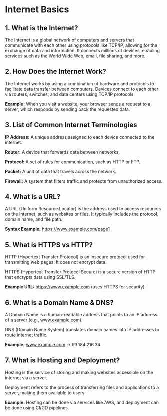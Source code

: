 # Internet Basics

## 1. What is the Internet?

The Internet is a global network of computers and servers that communicate with each other using protocols like TCP/IP, allowing for the exchange of data and information.
It connects millions of devices, enabling services such as the World Wide Web, email, file sharing, and more.

## 2. How Does the Internet Work?

The Internet works by using a combination of hardware and protocols to facilitate data transfer between computers. Devices connect to each other via routers, switches, and data centers using TCP/IP protocols.

**Example:** When you visit a website, your browser sends a request to a server, which responds by sending back the requested data.

## 3. List of Common Internet Terminologies

**IP Address:** A unique address assigned to each device connected to the internet.

**Router:** A device that forwards data between networks.

**Protocol:** A set of rules for communication, such as HTTP or FTP.

**Packet:** A unit of data that travels across the network.

**Firewall:** A system that filters traffic and protects from unauthorized access.

## 4. What is a URL?

A URL (Uniform Resource Locator) is the address used to access resources on the Internet, such as websites or files. It typically includes the protocol, domain name, and file path.

**Syntax Example:** https://www.example.com/page1

## 5. What is HTTPS vs HTTP?

HTTP (Hypertext Transfer Protocol) is an insecure protocol used for transmitting web pages. It does not encrypt data.

HTTPS (Hypertext Transfer Protocol Secure) is a secure version of HTTP that encrypts data using SSL/TLS.

**Example URL:** https://www.example.com (uses HTTPS for security)

## 6. What is a Domain Name & DNS?

A Domain Name is a human-readable address that points to an IP address of a server (e.g., www.example.com).

DNS (Domain Name System) translates domain names into IP addresses to route internet traffic.

**Example:** www.example.com -> 93.184.216.34

## 7. What is Hosting and Deployment?

Hosting is the service of storing and making websites accessible on the internet via a server.

Deployment refers to the process of transferring files and applications to a server, making them available to users.

**Example:** Hosting can be done via services like AWS, and deployment can be done using CI/CD pipelines.
